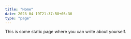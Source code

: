 ```yaml
---
title: "Home"
date: 2023-04-19T21:37:58+05:30
type: "page"
---
```


This is some static page where you can write about yourself.
